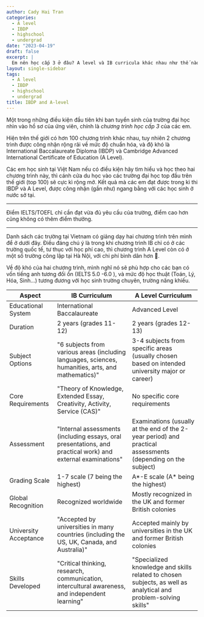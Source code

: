 ```yaml
---
author: Cady Hai Tran
categories:
  - A level
  - IBDP
  - highschool
  - undergrad
date: "2023-04-19"
draft: false 
excerpt: | 
  Em nên học cấp 3 ở đâu? A level và IB curricula khác nhau như thế nào?
layout: single-sidebar
tags:
  - A level
  - IBDP
  - highschool
  - undergrad
title: IBDP and A-level
---
```


Một trong những điều kiện đầu tiên khi ban tuyển sinh của trường đại học nhìn vào hồ sơ của ứng viên, chính là *chương trình học cấp 3* của các em.

Hiện trên thế giới có hơn 100 chương trình khác nhau, tuy nhiên 2 chương trình được công nhận rộng rãi về mức độ chuẩn hóa, và độ khó là International Baccalaureate Diploma (IBDP) và Cambridge Advanced International Certificate of Education (A Level).

Các em học sinh tại Việt Nam nếu có điều kiện hãy tìm hiểu và học theo hai chương trình này, thì cánh cửa du học vào các trường đại học top đầu trên thế giới (top 100) sẽ cực kì rộng mở.
Kết quả mà các em đạt được trong kì thi IBDP và A Level, được công nhận (gần như) ngang bằng với các học sinh ở nước sở tại.

---
Điểm IELTS/TOEFL chỉ cần đạt vừa đủ yêu cầu của trường, điểm cao hơn cũng không có thêm điểm thưởng.

---
Danh sách các trường tại Vietnam có giảng dạy hai chương trình trên mình để ở dưới đây. Điều đáng chú ý là trong khi chương trình IB chỉ có ở các trường quốc tế, tư thục với học phí cao, thì chương trình A Level còn có ở một số trường công lập tại Hà Nội, với chi phí bình dân hơn 🙂.

Về độ khó của hai chương trình, mình nghĩ nó sẽ phù hợp cho các bạn có vốn tiếng anh tương đối ổn (IELTS 5.0 -6.0 ), và mức độ học thuật (Toán, Lý, Hóa, Sinh...) tương đương với học sinh trường chuyên, trường năng khiếu.


| Aspect                | IB Curriculum                                                                                               | A Level Curriculum                                                                                              |
|-----------------------|-------------------------------------------------------------------------------------------------------------|-----------------------------------------------------------------------------------------------------------------|
| Educational System    | International Baccalaureate                                                                                 | Advanced Level                                                                                                  |
| Duration              | 2 years (grades 11-12)                                                                                      | 2 years (grades 12-13)                                                                                          |
| Subject Options       | "6 subjects from various areas (including languages, sciences, humanities, arts, and mathematics)"          | 3-4 subjects from specific areas (usually chosen based on intended university major or career)                  |
| Core Requirements     | "Theory of Knowledge, Extended Essay, Creativity, Activity, Service (CAS)"                                  | No specific core requirements                                                                                   |
| Assessment            | "Internal assessments (including essays, oral presentations, and practical work) and external examinations" | Examinations (usually at the end of the 2-year period) and practical assessments (depending on the subject)     |
| Grading Scale         | 1-7 scale (7 being the highest)                                                                             | A*-E scale (A* being the highest)                                                                               |
| Global Recognition    | Recognized worldwide                                                                                        | Mostly recognized in the UK and former British colonies                                                         |
| University Acceptance | "Accepted by universities in many countries (including the US, UK, Canada, and Australia)"                  | Accepted mainly by universities in the UK and former British colonies                                           |
| Skills Developed      | "Critical thinking, research, communication, intercultural awareness, and independent learning"             | "Specialized knowledge and skills related to chosen subjects, as well as analytical and problem-solving skills" |
